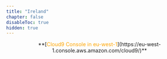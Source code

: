 ```yaml
---
title: "Ireland"
chapter: false
disableToc: true
hidden: true
---
```


<center>**[<span style="color:orange">Cloud9 Console in eu-west-1</span>](https://eu-west-1.console.aws.amazon.com/cloud9/)**</center>
